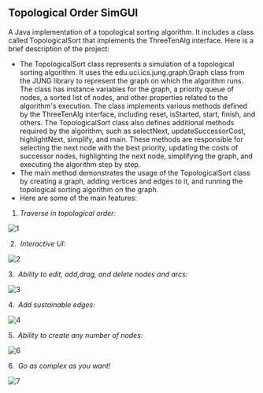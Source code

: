 ## **Topological Order SimGUI**

A Java implementation of a topological sorting algorithm. It includes a class called TopologicalSort that implements the ThreeTenAlg interface. Here is a brief description of the project: 

*   The TopologicalSort class represents a simulation of a topological sorting algorithm. It uses the edu.uci.ics.jung.graph.Graph class from the JUNG library to represent the graph on which the algorithm runs. The class has instance variables for the graph, a priority queue of nodes, a sorted list of nodes, and other properties related to the algorithm's execution. The class implements various methods defined by the ThreeTenAlg interface, including reset, isStarted, start, finish, and others. The TopologicalSort class also defines additional methods required by the algorithm, such as selectNext, updateSuccessorCost, highlightNext, simplify, and main. These methods are responsible for selecting the next node with the best priority, updating the costs of successor nodes, highlighting the next node, simplifying the graph, and executing the algorithm step by step. 
*   The main method demonstrates the usage of the TopologicalSort class by creating a graph, adding vertices and edges to it, and running the topological sorting algorithm on the graph. 
*   Here are some of the main features:

1.  _Traverse in topological order:_ 

![1](https://github.com/Chady00/Java-SimGUI_Topological_Order_Graph_Generator/assets/84717550/0ea9c6ed-4953-4222-a155-870d6794dfa0)

 2.  _Interactive UI:_
 
![2](https://github.com/Chady00/Java-SimGUI_Topological_Order_Graph_Generator/assets/84717550/20d693cb-ccbc-4234-9df7-c410822ae4b4)


3\.  _Ability to edit, add,drag, and delete nodes and arcs:_

![3](https://github.com/Chady00/Java-SimGUI_Topological_Order_Graph_Generator/assets/84717550/d1fbf5b4-0bf0-498b-99f8-758190b69e1c)


4\.  _Add sustainable edges:_

![4](https://github.com/Chady00/Java-SimGUI_Topological_Order_Graph_Generator/assets/84717550/382d128f-c3b6-458d-a67c-62ba7c096a54)


5\.  _Ability to create any number of nodes:_

![6](https://github.com/Chady00/Java-SimGUI_Topological_Order_Graph_Generator/assets/84717550/9b94c737-e563-4204-832b-944dfe3ab253)


6\.  _Go as complex as you want!_

![7](https://github.com/Chady00/Java-SimGUI_Topological_Order_Graph_Generator/assets/84717550/03af89cc-7a78-4039-ba5c-ae3074a2ace8)
